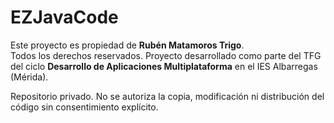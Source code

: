 # EZJavaCode

Este proyecto es propiedad de **Rubén Matamoros Trigo**.  
Todos los derechos reservados. Proyecto desarrollado como parte del TFG del ciclo **Desarrollo de Aplicaciones Multiplataforma** en el IES Albarregas (Mérida).

Repositorio privado. No se autoriza la copia, modificación ni distribución del código sin consentimiento explícito.
